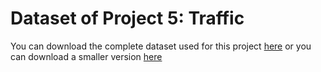 # Dataset of Project 5: Traffic
You can download the complete dataset used for this project [here](https://cdn.cs50.net/ai/2020/x/projects/5/gtsrb.zip) or you can download a smaller version [here](https://cdn.cs50.net/ai/2020/x/projects/5/gtsrb-small.zip)